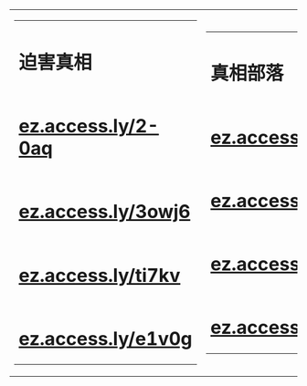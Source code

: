 <table>
<tr>
	<td><table>
	<tr>
		<td ><h1>迫害真相</h1></td>
	</tr>
	<tr>
		<td><h1><a href="http://ez.access.ly/2-0aq" target=_blank>ez.access.ly/2-0aq</a></h1></td>
	</tr>
	<tr>
		<td><h1><a href="http://ez.access.ly/3owj6" target=_blank>ez.access.ly/3owj6</a></h1></td>
	</tr>
	<tr>
		<td><h1><a href="http://ez.access.ly/ti7kv" target=_blank>ez.access.ly/ti7kv</a></h1></td>
	</tr>
	<tr>
		<td><h1><a href="http://ez.access.ly/e1v0g" target=_blank>ez.access.ly/e1v0g</a></h1></td>
	</tr>
	</table></td>
	<td><table>
	<tr>
		<td><h1>真相部落</h1></td>
	</tr>
	<tr>
		<td><h1><a href="http://ez.access.ly/aintx" target=_blank>ez.access.ly/aintx</a></h1></td>
	</tr>
	<tr>
		<td><h1><a href="http://ez.access.ly/fxhtf" target=_blank>ez.access.ly/fxhtf</a></h1></td>
	</tr>
	<tr>
		<td><h1><a href="http://ez.access.ly/eqiig" target=_blank>ez.access.ly/eqiig</a></h1></td>
	</tr>
	<tr>
		<td><h1><a href="http://ez.access.ly/icl9h" target=_blank>ez.access.ly/icl9h</a></h1></td>
	</tr>
	</table></td>
</tr>
</table>
